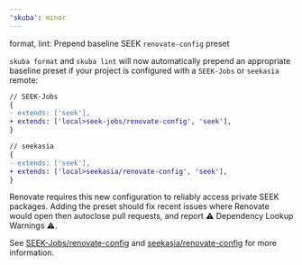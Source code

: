 ```yaml
---
'skuba': minor
---
```


format, lint: Prepend baseline SEEK `renovate-config` preset

`skuba format` and `skuba lint` will now automatically prepend an appropriate baseline preset if your project is configured with a `SEEK-Jobs` or `seekasia` remote:

```diff
// SEEK-Jobs
{
- extends: ['seek'],
+ extends: ['local>seek-jobs/renovate-config', 'seek'],
}

// seekasia
{
- extends: ['seek'],
+ extends: ['local>seekasia/renovate-config', 'seek'],
}
```

Renovate requires this new configuration to reliably access private SEEK packages. Adding the preset should fix recent issues where Renovate would open then autoclose pull requests, and report ⚠ Dependency Lookup Warnings ⚠.

See [SEEK-Jobs/renovate-config](https://github.com/SEEK-Jobs/renovate-config) and [seekasia/renovate-config](https://github.com/seekasia/renovate-config) for more information.
